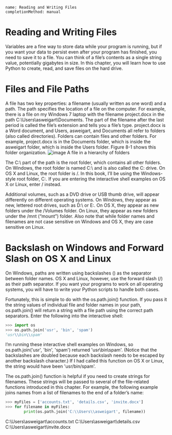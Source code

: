 ```ngMeta
name: Reading and Writing Files
completionMethod: manual
```
# Reading and Writing Files
Variables are a fine way to store data while your program is running, but if you want your data to persist even after your program has finished, you need to save it to a file. You can think of a file’s contents as a single string value, potentially gigabytes in size. In this chapter, you will learn how to use Python to create, read, and save files on the hard drive.

# Files and File Paths
A file has two key properties: a filename (usually written as one word) and a path. The path specifies the location of a file on the computer. For example, there is a file on my Windows 7 laptop with the filename project.docx in the path C:\Users\asweigart\Documents. The part of the filename after the last period is called the file’s extension and tells you a file’s type. project.docx is a Word document, and Users, asweigart, and Documents all refer to folders (also called directories). Folders can contain files and other folders. For example, project.docx is in the Documents folder, which is inside the asweigart folder, which is inside the Users folder. Figure 8-1 shows this folder organization.
![image](assets/000027.jpg)
A file in a hierarchy of folders

The C:\ part of the path is the root folder, which contains all other folders. On Windows, the root folder is named C:\ and is also called the C: drive. On OS X and Linux, the root folder is /. In this book, I’ll be using the Windows-style root folder, C:\. If you are entering the interactive shell examples on OS X or Linux, enter / instead.

Additional volumes, such as a DVD drive or USB thumb drive, will appear differently on different operating systems. On Windows, they appear as new, lettered root drives, such as D:\ or E:\. On OS X, they appear as new folders under the /Volumes folder. On Linux, they appear as new folders under the /mnt (“mount”) folder. Also note that while folder names and filenames are not case sensitive on Windows and OS X, they are case sensitive on Linux.

# Backslash on Windows and Forward Slash on OS X and Linux
On Windows, paths are written using backslashes (\) as the separator between folder names. OS X and Linux, however, use the forward slash (/) as their path separator. If you want your programs to work on all operating systems, you will have to write your Python scripts to handle both cases.

Fortunately, this is simple to do with the os.path.join() function. If you pass it the string values of individual file and folder names in your path, os.path.join() will return a string with a file path using the correct path separators. Enter the following into the interactive shell:

```python
>>> import os
>>> os.path.join('usr', 'bin', 'spam')
'usr\\bin\\spam'
```
I’m running these interactive shell examples on Windows, so os.path.join('usr', 'bin', 'spam') returned 'usr\\bin\\spam'. (Notice that the backslashes are doubled because each backslash needs to be escaped by another backslash character.) If I had called this function on OS X or Linux, the string would have been 'usr/bin/spam'.

The os.path.join() function is helpful if you need to create strings for filenames. These strings will be passed to several of the file-related functions introduced in this chapter. For example, the following example joins names from a list of filenames to the end of a folder’s name:

```python
>>> myFiles = ['accounts.txt', 'details.csv', 'invite.docx']
>>> for filename in myFiles:
        print(os.path.join('C:\\Users\\asweigart', filename))
```
C:\Users\asweigart\accounts.txt
C:\Users\asweigart\details.csv
C:\Users\asweigart\invite.docx
